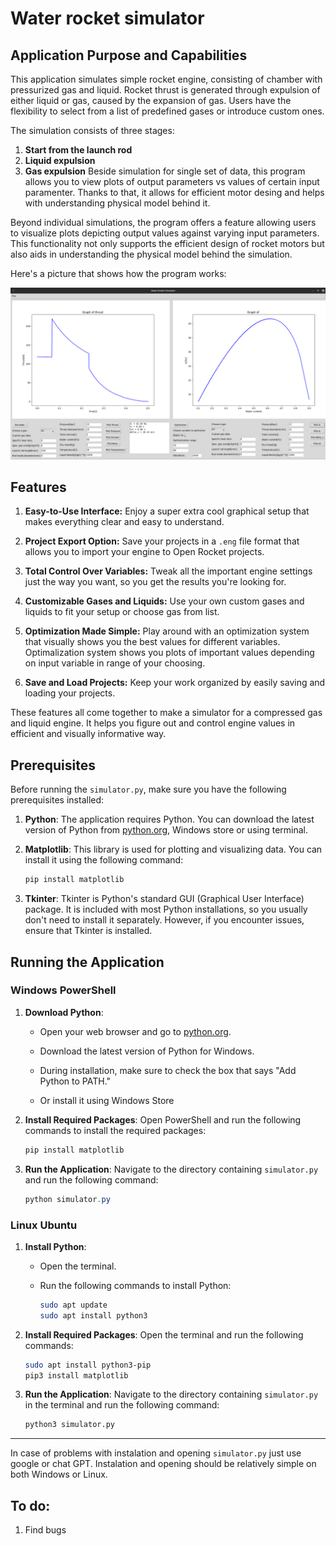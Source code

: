 # Water rocket simulator

## Application Purpose and Capabilities 
This application simulates simple rocket engine, consisting of chamber with pressurized gas and liquid. Rocket thrust is generated through expulsion of either liquid or gas, caused by the expansion of gas. Users have the flexibility to select from a list of predefined gases or introduce custom ones.

The simulation consists of three stages:

1. **Start from the launch rod** 
2. **Liquid expulsion**
3. **Gas expulsion**
Beside simulation for single set of data, this program allows you to view plots of output parameters vs values of certain input paramenter. Thanks to that, it allows for efficient motor desing and helps with understanding physical model behind it.  

Beyond individual simulations, the program offers a feature allowing users to visualize plots depicting output values against varying input parameters. This functionality not only supports the efficient design of rocket motors but also aids in understanding the physical model behind the simulation.

Here's a picture that shows how the program works:

![Rocket Engine Simulation](images/example0.png)

## Features

1. **Easy-to-Use Interface:**
   Enjoy a super extra cool graphical setup that makes everything clear and easy to understand.

2. **Project Export Option:**
   Save your projects in a `.eng` file format that allows you to import your engine to Open Rocket projects.

3. **Total Control Over Variables:**
   Tweak all the important engine settings just the way you want, so you get the results you're looking for.

4. **Customizable Gases and Liquids:**
   Use your own custom gases and liquids to fit your setup or choose gas from list.

5. **Optimization Made Simple:**
   Play around with an optimization system that visually shows you the best values for different variables. Optimalization system shows you plots of important values depending on input variable in range of your choosing. 

6. **Save and Load Projects:**
   Keep your work organized by easily saving and loading your projects.

These features all come together to make a simulator for a compressed gas and liquid engine. It helps you figure out and control engine values in efficient and visually informative way.

## Prerequisites

Before running the `simulator.py`, make sure you have the following prerequisites installed:

1. **Python**: The application requires Python. You can download the latest version of Python from [python.org](https://www.python.org/downloads/), Windows store or using terminal. 

2. **Matplotlib**: This library is used for plotting and visualizing data. You can install it using the following command:

   ```bash
   pip install matplotlib
   ```

3. **Tkinter**: Tkinter is Python's standard GUI (Graphical User Interface) package. It is included with most Python installations, so you usually don't need to install it separately. However, if you encounter issues, ensure that Tkinter is installed.

## Running the Application

### Windows PowerShell

1. **Download Python**:
   - Open your web browser and go to [python.org](https://www.python.org/downloads/).
   - Download the latest version of Python for Windows.
   - During installation, make sure to check the box that says "Add Python to PATH."

   - Or install it using Windows Store

2. **Install Required Packages**:
   Open PowerShell and run the following commands to install the required packages:

   ```powershell
   pip install matplotlib
   ```

3. **Run the Application**:
   Navigate to the directory containing `simulator.py` and run the following command:

   ```powershell
   python simulator.py
   ```

### Linux Ubuntu

1. **Install Python**:
   - Open the terminal.
   - Run the following commands to install Python:

     ```bash
     sudo apt update
     sudo apt install python3
     ```

2. **Install Required Packages**:
   Open the terminal and run the following commands:

   ```bash
   sudo apt install python3-pip
   pip3 install matplotlib
   ```

3. **Run the Application**:
   Navigate to the directory containing `simulator.py` in the terminal and run the following command:

   ```bash
   python3 simulator.py
   ```

---

In case of problems with instalation and opening `simulator.py` just use google or chat GPT. Instalation and opening should be relatively simple on both Windows or Linux.


## To do:

1. Find bugs